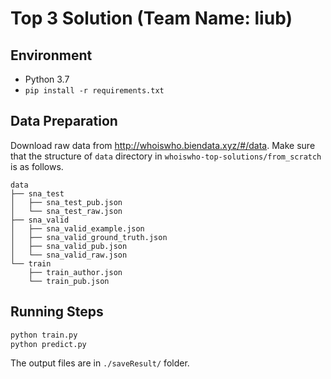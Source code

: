 # Top 3 Solution (Team Name: liub)

## Environment
- Python 3.7
- ```pip install -r requirements.txt```

## Data Preparation
Download raw data from http://whoiswho.biendata.xyz/#/data. Make sure that the structure of `data` directory in `whoiswho-top-solutions/from_scratch` is as follows.

```
data
├── sna_test
│   ├── sna_test_pub.json
│   └── sna_test_raw.json
├── sna_valid
│   ├── sna_valid_example.json
│   ├── sna_valid_ground_truth.json
│   ├── sna_valid_pub.json
│   └── sna_valid_raw.json
└── train
    ├── train_author.json
    └── train_pub.json
```

## Running Steps
```bash
python train.py
python predict.py
```

The output files are in `./saveResult/` folder.
